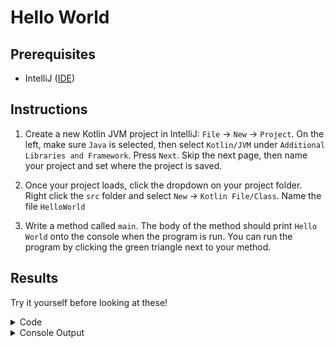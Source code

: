 # Hello World

## Prerequisites
- IntelliJ ([IDE](../common/ide.md))

## Instructions
1. Create a new Kotlin JVM project in IntelliJ: `File` -> `New` -> `Project`. On the left, make sure `Java` is selected, then select `Kotlin/JVM` under `Additional Libraries and Framework`. Press `Next`. Skip the next page, then name your project and set where the project is saved.

2. Once your project loads, click the dropdown on your project folder. Right click the `src` folder and select `New` -> `Kotlin File/Class`. Name the file `HelloWorld`
   
3. Write a method called `main`. The body of the method should print `Hello World` onto the console when the program is run. You can run the program by clicking the green triangle next to your method.

## Results
Try it yourself before looking at these!

<details>
    <summary>Code</summary>

    fun main() {
        println("Hello World")
    }
</details>

<details>
    <summary>Console Output</summary>

    Hello World

    Process finished with exit code 0
</details>